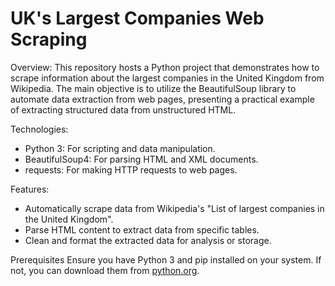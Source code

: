 # UK's Largest Companies Web Scraping

Overview:
This repository hosts a Python project that demonstrates how to scrape information about the largest companies in the United Kingdom from Wikipedia. The main objective is to utilize the BeautifulSoup library to automate data extraction from web pages, presenting a practical example of extracting structured data from unstructured HTML.

Technologies:
- Python 3: For scripting and data manipulation.
- BeautifulSoup4: For parsing HTML and XML documents.
- requests: For making HTTP requests to web pages.

Features: 
- Automatically scrape data from Wikipedia's "List of largest companies in the United Kingdom".
- Parse HTML content to extract data from specific tables.
- Clean and format the extracted data for analysis or storage.

Prerequisites
Ensure you have Python 3 and pip installed on your system. If not, you can download them from [python.org](https://www.python.org/).

